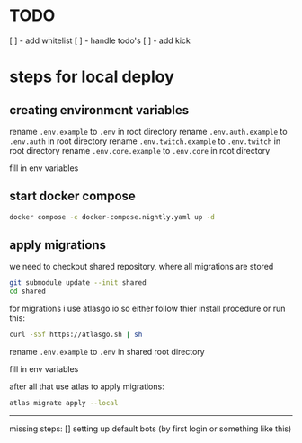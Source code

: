 # TODO

[ ] - add whitelist
[ ] - handle todo's
[ ] - add kick

# steps for local deploy

## creating environment variables

rename `.env.example` to `.env` in root directory
rename `.env.auth.example` to `.env.auth` in root directory
rename `.env.twitch.example` to `.env.twitch` in root directory
rename `.env.core.example` to `.env.core` in root directory

fill in env variables

## start docker compose

```bash
docker compose -c docker-compose.nightly.yaml up -d
```

## apply migrations

we need to checkout shared repository, where all migrations are stored

```bash
git submodule update --init shared
cd shared
```

for migrations i use atlasgo.io so either follow thier install procedure or run this:

```bash
curl -sSf https://atlasgo.sh | sh
```

rename `.env.example` to `.env` in shared root directory

fill in env variables

after all that use atlas to apply migrations:
```bash
atlas migrate apply --local
```

---

missing steps:
[] setting up default bots (by first login or something like this)
